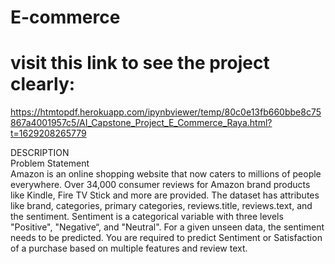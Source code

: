 # E-commerce
# visit this link to see the project clearly:
https://htmtopdf.herokuapp.com/ipynbviewer/temp/80c0e13fb660bbe8c75867a4001957c5/AI_Capstone_Project_E_Commerce_Raya.html?t=1629208265779

DESCRIPTION  
Problem Statement  
Amazon is an online shopping website that now caters to millions of people everywhere. Over 34,000 consumer reviews for Amazon brand products like Kindle, Fire TV Stick and more are provided.  The dataset has attributes like brand, categories, primary categories, reviews.title, reviews.text, and the sentiment. Sentiment is a categorical variable with three levels "Positive", "Negative“, and "Neutral". For a given unseen data, the sentiment needs to be predicted. You are required to predict Sentiment or Satisfaction of a purchase based on multiple features and review text.
